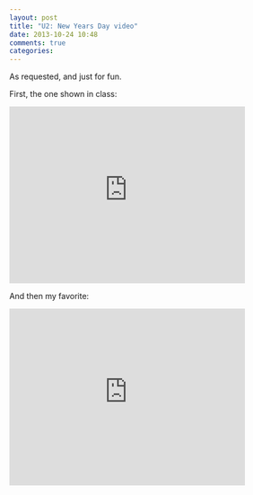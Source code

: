 ```yaml
---
layout: post
title: "U2: New Years Day video"
date: 2013-10-24 10:48
comments: true
categories: 
---
```


As requested, and just for fun.

First, the one shown in class:

<iframe width="420" height="315" src="http://www.youtube.com/embed/PPVi0f8lKSc" frameborder="0" allowfullscreen></iframe>

And then my favorite:

<iframe width="420" height="315" src="http://www.youtube.com/embed/RsVJfT-L_dA" frameborder="0" allowfullscreen></iframe>